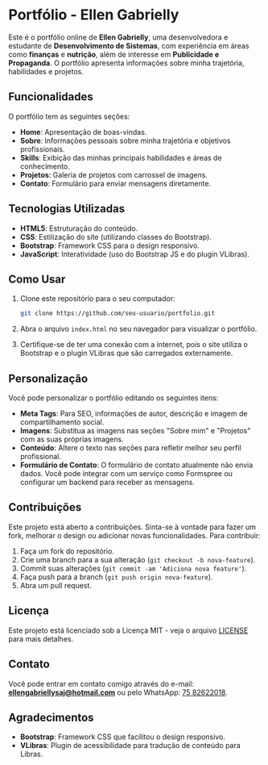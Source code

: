 # Portfólio - Ellen Gabrielly

Este é o portfólio online de **Ellen Gabrielly**, uma desenvolvedora e estudante de **Desenvolvimento de Sistemas**, com experiência em áreas como **finanças** e **nutrição**, além de interesse em **Publicidade e Propaganda**. O portfólio apresenta informações sobre minha trajetória, habilidades e projetos.

## Funcionalidades

O portfólio tem as seguintes seções:

- **Home**: Apresentação de boas-vindas.
- **Sobre**: Informações pessoais sobre minha trajetória e objetivos profissionais.
- **Skills**: Exibição das minhas principais habilidades e áreas de conhecimento.
- **Projetos**: Galeria de projetos com carrossel de imagens.
- **Contato**: Formulário para enviar mensagens diretamente.

## Tecnologias Utilizadas

- **HTML5**: Estruturação do conteúdo.
- **CSS**: Estilização do site (utilizando classes do Bootstrap).
- **Bootstrap**: Framework CSS para o design responsivo.
- **JavaScript**: Interatividade (uso do Bootstrap JS e do plugin VLibras).

## Como Usar

1. Clone este repositório para o seu computador:
    ```bash
    git clone https://github.com/seu-usuario/portfolio.git
    ```
   
2. Abra o arquivo `index.html` no seu navegador para visualizar o portfólio.

3. Certifique-se de ter uma conexão com a internet, pois o site utiliza o Bootstrap e o plugin VLibras que são carregados externamente.

## Personalização

Você pode personalizar o portfólio editando os seguintes itens:

- **Meta Tags**: Para SEO, informações de autor, descrição e imagem de compartilhamento social.
- **Imagens**: Substitua as imagens nas seções "Sobre mim" e "Projetos" com as suas próprias imagens.
- **Conteúdo**: Altere o texto nas seções para refletir melhor seu perfil profissional.
- **Formulário de Contato**: O formulário de contato atualmente não envia dados. Você pode integrar com um serviço como Formspree ou configurar um backend para receber as mensagens.

## Contribuições

Este projeto está aberto a contribuições. Sinta-se à vontade para fazer um fork, melhorar o design ou adicionar novas funcionalidades. Para contribuir:

1. Faça um fork do repositório.
2. Crie uma branch para a sua alteração (`git checkout -b nova-feature`).
3. Commit suas alterações (`git commit -am 'Adiciona nova feature'`).
4. Faça push para a branch (`git push origin nova-feature`).
5. Abra um pull request.

## Licença

Este projeto está licenciado sob a Licença MIT - veja o arquivo [LICENSE](LICENSE) para mais detalhes.

## Contato

Você pode entrar em contato comigo através do e-mail: **ellengabriellysaj@hotmail.com** ou pelo WhatsApp: [75 82622018](https://api.whatsapp.com/send?phone=557582622018).

## Agradecimentos

- **Bootstrap**: Framework CSS que facilitou o design responsivo.
- **VLibras**: Plugin de acessibilidade para tradução de conteúdo para Libras.
